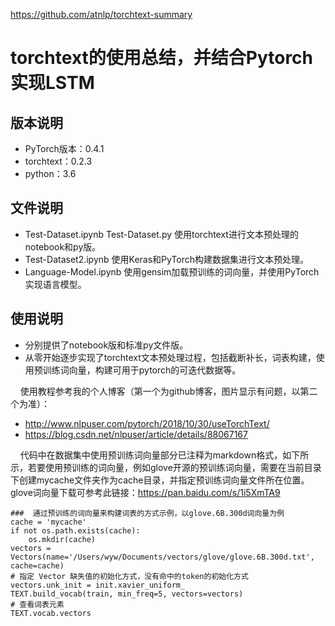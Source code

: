 https://github.com/atnlp/torchtext-summary


# torchtext的使用总结，并结合Pytorch实现LSTM

## 版本说明
- PyTorch版本：0.4.1
- torchtext：0.2.3
- python：3.6

## 文件说明
- Test-Dataset.ipynb Test-Dataset.py 使用torchtext进行文本预处理的notebook和py版。
- Test-Dataset2.ipynb 使用Keras和PyTorch构建数据集进行文本预处理。
- Language-Model.ipynb 使用gensim加载预训练的词向量，并使用PyTorch实现语言模型。

## 使用说明
- 分别提供了notebook版和标准py文件版。
- 从零开始逐步实现了torchtext文本预处理过程，包括截断补长，词表构建，使用预训练词向量，构建可用于pytorch的可迭代数据等。 

&nbsp;&nbsp;&nbsp;&nbsp;使用教程参考我的个人博客（第一个为github博客，图片显示有问题，以第二个为准）：

- http://www.nlpuser.com/pytorch/2018/10/30/useTorchText/
- https://blog.csdn.net/nlpuser/article/details/88067167

&nbsp;&nbsp;&nbsp;&nbsp;代码中在数据集中使用预训练词向量部分已注释为markdown格式，如下所示，若要使用预训练的词向量，例如glove开源的预训练词向量，需要在当前目录下创建mycache文件夹作为cache目录，并指定预训练词向量文件所在位置。glove词向量下载可参考此链接：https://pan.baidu.com/s/1i5XmTA9

    ###  通过预训练的词向量来构建词表的方式示例，以glove.6B.300d词向量为例
    cache = 'mycache'
    if not os.path.exists(cache):
        os.mkdir(cache)
    vectors = Vectors(name='/Users/wyw/Documents/vectors/glove/glove.6B.300d.txt', cache=cache)
    # 指定 Vector 缺失值的初始化方式，没有命中的token的初始化方式
    vectors.unk_init = init.xavier_uniform_ 
    TEXT.build_vocab(train, min_freq=5, vectors=vectors)
    # 查看词表元素
    TEXT.vocab.vectors

